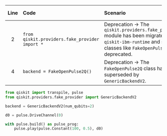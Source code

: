 | Line | Code | Scenario | Scenario Id | Reference | Artifact | Refactoring |
| :--: | :--- | :------- | :---------: | :-------: | :------- | :---------- |
| 2 | `from qiskit.providers.fake_provider import *` | Deprecation -> The `qiskit.providers.fake_provider` module has been migrated to `qiskit-ibm-runtime` and specific classes like `FakeOpenPulse2Q` are deprecated. | * | 8857bf5d-09e4-4288-8051-2265f446768c | qiskit.providers.fake_provider | `from qiskit.providers.fake_provider import GenericBackendV2` |
| 4 | `backend = FakeOpenPulse2Q()` | Deprecation -> The `FakeOpenPulse2Q` class has been superseded by `GenericBackendV2`. | * | c4cd73f0-8f65-4176-a8da-ce2f599538b3 | FakeOpenPulse2Q | `backend = GenericBackendV2(num_qubits=2)` |


```python
from qiskit import transpile, pulse
from qiskit.providers.fake_provider import GenericBackendV2

backend = GenericBackendV2(num_qubits=2)

d0 = pulse.DriveChannel(0)

with pulse.build() as pulse_prog:
    pulse.play(pulse.Constant(100, 0.5), d0)
```